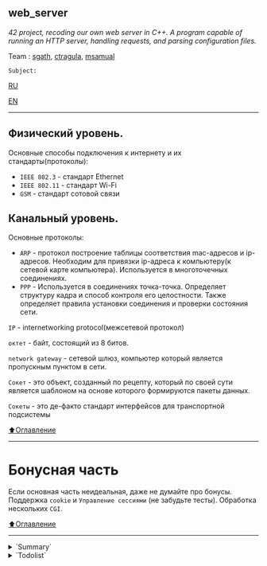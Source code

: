 web_server
---
*42 project, recoding our own web server in C++. A program capable of running an HTTP server, handling requests, and parsing configuration files.*

Team : [sgath](), [ctragula](), [msamual]()

`Subject:`

[RU](https://github.com/yukovalski/web_serv/blob/main/.doc/ru.sublect.md)

[EN](https://github.com/yukovalski/web_serv/blob/main/.doc/en.sublect.pdf)


---
## Физический уровень.

Основные способы подключения к интернету и их стандарты(протоколы):
- `IEEE 802.3` - стандарт Ethernet
- `IEEE 802.11` - стандарт Wi-Fi
- `GSM` - стандарт сотовой связи
  
## Канальный уровень.
  
Основные протоколы:
- `ARP` - протокол построение таблицы соответствия mac-адресов и ip-адресов. Необходим для привязки ip-адреса к компьютеру(к сетевой карте компьютера). Используется в многоточечных соединениях.
- `PPP` - Используется в соединениях точка-точка. Определяет структуру кадра и способ контроля его целостности. Также определяет правила установки соединения и проверки состояния сети.
  
 `IP` - internetworking protocol(межсетевой протокол)
  
 `октет` - байт, состоящий из 8 битов.
 
 `network gateway` - сетевой шлюз, компьютер который является пропускным пунктом в сети.
  
 `Сокет` - это объект, созданный по рецепту, который по своей сути является шаблоном на основе которого формируются пакеты данных.
  
 `Сокеты` - это де-факто стандарт интерфейсов для транспортной подсистемы
 

  
[:arrow_up:Оглавление](#Оглавление)

--- 
# Бонусная часть

Если основная часть неидеальная, даже не думайте про бонусы.
Поддержка `cookie` и `Управление сессиями` (не забудьте тесты).
Обработка нескольких `CGI`.

[:arrow_up:Оглавление](#Оглавление)

 ---

<details>
<summary>
`Summary`
</summary>

[`Интерфейс сокетов | Курс "Компьютерные сети". Созыкин`](https://www.youtube.com/watch?v=_vAjHdh92YU)

[`Web сокеты | Компьютерные сети. Продвинутые темы. Созыкин`](https://www.youtube.com/watch?v=TxVriqBkqbM)

[`Изучение С++. Часть 1. Уроки С++`](https://www.youtube.com/watch?v=A4y97MTqO6c)

[`Изучение С++. Часть 2. Уроки С++`](https://www.youtube.com/watch?v=zsyXZLJQ_Dg)

[`C++ Web Server from Scratch | Part 1: Creating a Socket Object`](https://www.youtube.com/watch?v=YwHErWJIh6Y)

---

[` SSL Programming Tutorial`](https://support.hpe.com/hpesc/public/docDisplay?docId=emr_na-c04622320) .................................59

[`HTTP учебник`](https://developer.mozilla.org/ru/docs/Web/HTTP )

[`select / poll / epoll: практическая разница`](https://habr.com/ru/company/infopulse/blog/415259/)

[`Mongoose - easy to use web server`](https://code.google.com/archive/p/mongoose/)

[`Веб-сервер на C++ и сокетах`](https://code-live.ru/post/cpp-http-server-over-sockets/)

[`WebServer как тестовое задание`](https://habr.com/ru/post/152345/)

[`+ forum`](http://rsdn.org/forum/job/4795893.flat)

[`HTTP Server: Everything you need to know to Build a simple HTTP server from scratch`](https://medium.com/from-the-scratch/http-server-what-do-you-need-to-know-to-build-a-simple-http-server-from-scratch-d1ef8945e4fa)

---

https://adrienblanc.com/projects/42/webserv

http://dwise1.net/pgm/sockets/blocking.html


[:arrow_up:Оглавление](#Оглавление)

 </details>

<details>
<summary>
`Todolist`
</summary>
[ ] Создать сокет

[ ] Привязать сокет к сетевому интерфейсу

[ ] Прослушивать сокет, привязанный к определенному сетевому интерфейсу

[ ] Принимать входящие соединения

[ ] Реагировать на события происходящие на сокетах
  
[:arrow_up:Оглавление](#Оглавление)


